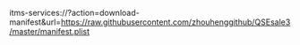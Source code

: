 itms-services://?action=download-manifest&url=https://raw.githubusercontent.com/zhouhenggithub/QSEsale3/master/manifest.plist